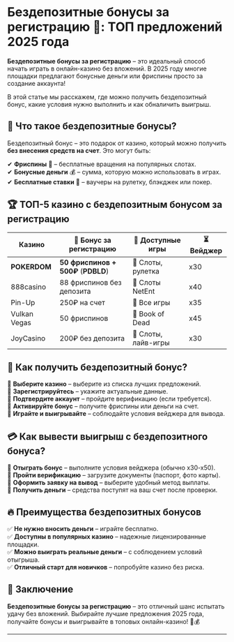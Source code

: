 # Бездепозитные бонусы за регистрацию 🎁: ТОП предложений 2025 года  

**Бездепозитные бонусы за регистрацию** – это идеальный способ начать играть в онлайн-казино без вложений. В 2025 году многие площадки предлагают бонусные деньги или фриспины просто за создание аккаунта!  

В этой статье мы расскажем, где можно получить бездепозитный бонус, какие условия нужно выполнить и как обналичить выигрыш.  

## 🎯 Что такое бездепозитные бонусы?  

Бездепозитный бонус – это подарок от казино, который можно получить **без внесения средств на счет**. Это могут быть:  

✔ **Фриспины** 🎰 – бесплатные вращения на популярных слотах.  
✔ **Бонусные деньги** 💰 – сумма, которую можно использовать в играх.  
✔ **Бесплатные ставки** 🎲 – ваучеры на рулетку, блэкджек или покер.  

## 🏆 ТОП-5 казино с бездепозитным бонусом за регистрацию  

| Казино         | 🎁 Бонус за регистрацию | 🎰 Доступные игры | ⏳ Вейджер |  
|---------------|----------------------|----------------|---------|  
| **POKERDOM**  | **50 фриспинов + 500₽** (**PDBLD**) | 🎰 Слоты, рулетка | х30 |  
| 888casino     | 88 фриспинов без депозита | 🎰 Слоты NetEnt | х40 |  
| Pin-Up        | 250₽ на счет | 🎰 Все игры | х35 |  
| Vulkan Vegas  | 50 фриспинов | 🎰 Book of Dead | х45 |  
| JoyCasino     | 200₽ без депозита | 🎰 Слоты, лайв-игры | х30 |  

## 🎰 Как получить бездепозитный бонус?  

📌 **Выберите казино** – выберите из списка лучших предложений.  
📌 **Зарегистрируйтесь** – укажите актуальные данные.  
📌 **Подтвердите аккаунт** – пройдите верификацию (если требуется).  
📌 **Активируйте бонус** – получите фриспины или деньги на счет.  
📌 **Играйте и выигрывайте** – соблюдайте условия вейджера для вывода.  

## 💳 Как вывести выигрыш с бездепозитного бонуса?  

📌 **Отыграть бонус** – выполните условия вейджера (обычно х30-х50).  
📌 **Пройти верификацию** – загрузите документы (паспорт, фото карты).  
📌 **Оформить заявку на вывод** – выберите удобный метод выплаты.  
📌 **Получить деньги** – средства поступят на ваш счет после проверки.  

## 🔥 Преимущества бездепозитных бонусов  

✅ **Не нужно вносить деньги** – играйте бесплатно.  
✅ **Доступны в популярных казино** – надежные лицензированные площадки.  
✅ **Можно выиграть реальные деньги** – с соблюдением условий отыгрыша.  
✅ **Отличный старт для новичков** – попробуйте казино без риска.  

## 🎲 Заключение  

**Бездепозитные бонусы за регистрацию** – это отличный шанс испытать удачу без вложений. Выбирайте лучшие предложения 2025 года, получайте бонусы и выигрывайте в топовых онлайн-казино! 🎰💰  

---  


